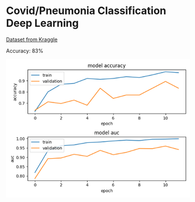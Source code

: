 # Covid/Pneumonia Classification Deep Learning 

[Dataset from Kraggle](https://www.kaggle.com/pranavraikokte/covid19-image-dataset)

Accuracy: 83%

![Plots](https://github.com/sabrinabutton/covid-pneumonia-ml/blob/main/static/my_plots.png)
